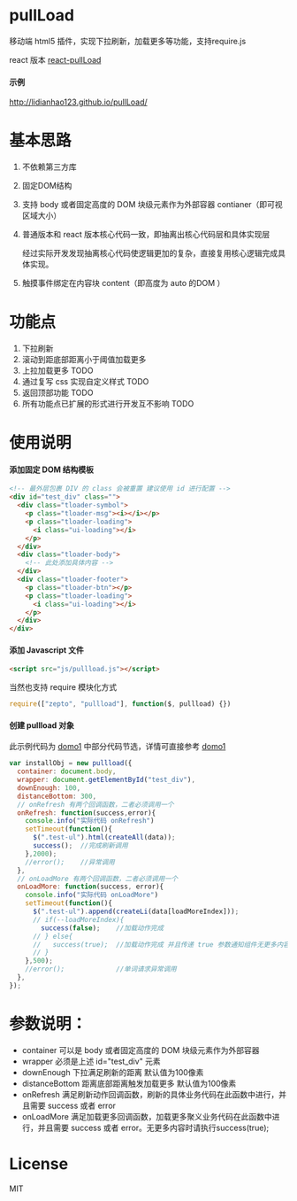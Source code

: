 # pullLoad
移动端 html5 插件，实现下拉刷新，加载更多等功能，支持require.js

react 版本 [react-pullLoad](https://github.com/react-ld/react-pullLoad)

#### 示例
http://lidianhao123.github.io/pullLoad/

# 基本思路
1. 不依赖第三方库
2. 固定DOM结构
3. 支持 body 或者固定高度的 DOM 块级元素作为外部容器 contianer（即可视区域大小）
4. 普通版本和 react 版本核心代码一致，即抽离出核心代码层和具体实现层 

    经过实际开发发现抽离核心代码使逻辑更加的复杂，直接复用核心逻辑完成具体实现。
    
5. 触摸事件绑定在内容块 content（即高度为 auto 的DOM ）

# 功能点
1. 下拉刷新
2. 滚动到距底部距离小于阈值加载更多
3. 上拉加载更多 TODO
4. 通过复写 css 实现自定义样式 TODO
5. 返回顶部功能 TODO
6. 所有功能点已扩展的形式进行开发互不影响 TODO

# 使用说明
#### 添加固定 DOM 结构模板

```html
<!-- 最外层包裹 DIV 的 class 会被重置 建议使用 id 进行配置 -->
<div id="test_div" class="">
  <div class="tloader-symbol">
    <p class="tloader-msg"><i></i></p>
    <p class="tloader-loading">
      <i class="ui-loading"></i>
    </p>
  </div>
  <div class="tloader-body">
    <!-- 此处添加具体内容 -->
  </div>
  <div class="tloader-footer">
    <p class="tloader-btn"></p>
    <p class="tloader-loading">
      <i class="ui-loading"></i>
    </p>
  </div>
</div>
```

#### 添加 Javascript 文件

```html
<script src="js/pullload.js"></script>
```
当然也支持 require 模块化方式
```js
require(["zepto", "pullload"], function($, pullload) {})
```

#### 创建 pullload 对象

此示例代码为 [domo1](http://lidianhao123.github.io/pullLoad/index.html) 中部分代码节选，详情可直接参考 [domo1](http://lidianhao123.github.io/pullLoad/index.html) 
```js
var installObj = new pullload({
  container: document.body,
  wrapper: document.getElementById("test_div"),
  downEnough: 100,
  distanceBottom: 300,
  // onRefresh 有两个回调函数，二者必须调用一个
  onRefresh: function(success,error){
    console.info("实际代码 onRefresh")
    setTimeout(function(){
      $(".test-ul").html(createAll(data));
      success();  //完成刷新调用
    },2000);
    //error();    //异常调用
  },
  // onLoadMore 有两个回调函数，二者必须调用一个
  onLoadMore: function(success, error){
    console.info("实际代码 onLoadMore")
    setTimeout(function(){
      $(".test-ul").append(createLi(data[loadMoreIndex]));
      // if(--loadMoreIndex){
        success(false);    //加载动作完成
      // } else{
      //   success(true);  //加载动作完成 并且传递 true 参数通知组件无更多内容
      // }
    },500);
    //error();             //单词请求异常调用
  },
});
```

# 参数说明：
- container  可以是 body 或者固定高度的 DOM 块级元素作为外部容器
- wrapper    必须是上述 id="test_div" 元素
- downEnough 下拉满足刷新的距离 默认值为100像素
- distanceBottom 距离底部距离触发加载更多 默认值为100像素 
- onRefresh  满足刷新动作回调函数，刷新的具体业务代码在此函数中进行，并且需要 success 或者 error
- onLoadMore 满足加载更多回调函数，加载更多聚义业务代码在此函数中进行，并且需要 success 或者 error。无更多内容时请执行success(true);

# License
MIT